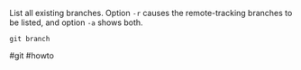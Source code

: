 List all existing branches. Option `-r` causes the remote-tracking branches to be listed, and option `-a` shows both.

```
git branch
```

#git  #howto 